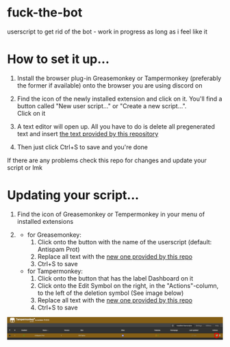 # fuck-the-bot
userscript to get rid of the bot - work in progress as long as i feel like it



# How to set it up...

1.  Install the browser plug-in Greasemonkey or Tampermonkey (preferably the former if available) onto the browser you are using discord on

2.  Find the icon of the newly installed extension and click on it. You'll find a button called "New user script..." or "Create a new script...".<br>Click on it

3.  A text editor will open up. All you have to do is delete all pregenerated text and insert <a target="_blank" title="the userscript" href="https://raw.githubusercontent.com/moddypls/fuck-the-bot/main/userscript.js">the text provided by this repository</a>

4.  Then just click Ctrl+S to save and you're done

If there are any problems check this repo for changes and update your script or lmk

# Updating your script...

1.  Find the icon of Greasemonkey or Tempermonkey in your menu of installed extensions

2.  * for Greasemonkey: 
      1. Click onto the button with the name of the userscript (default: Antispam Prot)
      2. Replace all text with the <a target="_blank" title="the userscript" href="https://raw.githubusercontent.com/moddypls/fuck-the-bot/main/userscript.js">new one provided by this repo</a>
      3. Ctrl+S to save
    * for Tampermonkey: 
      1. Click onto the button that has the label Dashboard on it
      2. Click onto the Edit Symbol on the right, in the "Actions"-column, to the left of the deletion symbol (See image below)
      4. Replace all text with the <a target="_blank" title="the userscript" href="https://raw.githubusercontent.com/moddypls/fuck-the-bot/main/userscript.js">new one provided by this repo</a>
      5. Ctrl+S to save

<img title="cropped image of the dashboard with a red circle around the EDIT-symbol" src="https://raw.githubusercontent.com/moddypls/fuck-the-bot/main/Dashbord%20with%20Edit%20symbol%20marked.png">
